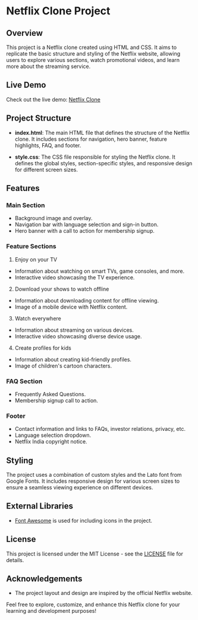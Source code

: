 # Netflix Clone Project

## Overview

This project is a Netflix clone created using HTML and CSS. It aims to replicate the basic structure and styling of the Netflix website, allowing users to explore various sections, watch promotional videos, and learn more about the streaming service.

## Live Demo

Check out the live demo: [Netflix Clone](https://webpioneerpro.github.io/netflix-clone/)


## Project Structure

- **index.html**: The main HTML file that defines the structure of the Netflix clone. It includes sections for navigation, hero banner, feature highlights, FAQ, and footer.

- **style.css**: The CSS file responsible for styling the Netflix clone. It defines the global styles, section-specific styles, and responsive design for different screen sizes.

## Features

### Main Section

- Background image and overlay.
- Navigation bar with language selection and sign-in button.
- Hero banner with a call to action for membership signup.

### Feature Sections
1. Enjoy on your TV
- Information about watching on smart TVs, game consoles, and more.
- Interactive video showcasing the TV experience.

2. Download your shows to watch offline
- Information about downloading content for offline viewing.
- Image of a mobile device with Netflix content.

3. Watch everywhere
- Information about streaming on various devices.
- Interactive video showcasing diverse device usage.

4. Create profiles for kids
- Information about creating kid-friendly profiles.
- Image of children's cartoon characters.

### FAQ Section
- Frequently Asked Questions.
- Membership signup call to action.

### Footer
- Contact information and links to FAQs, investor relations, privacy, etc.
- Language selection dropdown.
- Netflix India copyright notice.
## Styling

The project uses a combination of custom styles and the Lato font from Google Fonts. It includes responsive design for various screen sizes to ensure a seamless viewing experience on different devices.
## External Libraries

- [Font Awesome](https://fontawesome.com/) is used for including icons in the project.
## License

This project is licensed under the MIT License - see the [LICENSE](https://github.com/WebPioneerPro/netflix-clone/blob/main/LICENSE) file for details.
## Acknowledgements

- The project layout and design are inspired by the official Netflix website.

Feel free to explore, customize, and enhance this Netflix clone for your learning and development purposes!

